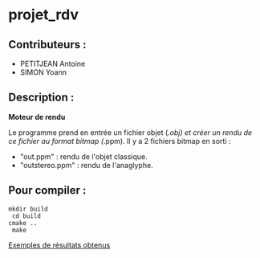 <h1> projet_rdv </h1>



<h2>Contributeurs :</h2>
<ul>
  <li>PETITJEAN Antoine</li>
  <li>SIMON Yoann</li>
 </ul>

<h2>Description :</h2>

<b>Moteur de rendu</b>

Le programme prend en entrée un fichier objet (*.obj) et créer un rendu de ce fichier au format bitmap (*.ppm).
Il y a 2 fichiers bitmap en sorti : 
- "out.ppm" : rendu de l'objet classique.
- "outstereo.ppm" : rendu de l'anaglyphe.
  
<h2>Pour compiler :</h2> 
  <code>mkdir build </code><br/>
  <code> cd build </code><br/>
  <code>cmake .. </code><br/>
  <code> make </code><br/>


<a href="https://github.com/lebonhomme17/projet_rdv/tree/master/exemples">Exemples de résultats obtenus</a>
